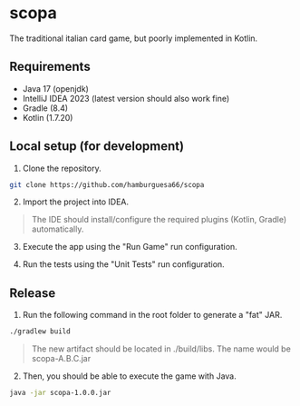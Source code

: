 # scopa

The traditional italian card game, but poorly implemented in Kotlin.

## Requirements

* Java 17 (openjdk)
* IntelliJ IDEA 2023 (latest version should also work fine)
* Gradle (8.4)
* Kotlin (1.7.20)

## Local setup (for development)

1. Clone the repository.

```bash
git clone https://github.com/hamburguesa66/scopa
```

2. Import the project into IDEA. 

> The IDE should install/configure the required plugins (Kotlin, Gradle) automatically.

3. Execute the app using the "Run Game" run configuration.

4. Run the tests using the "Unit Tests" run configuration.

## Release

1. Run the following command in the root folder to generate a "fat" JAR.

```bash
./gradlew build
```

> The new artifact should be located in ./build/libs. The name would be scopa-A.B.C.jar

2. Then, you should be able to execute the game with Java.

```bash
java -jar scopa-1.0.0.jar
```